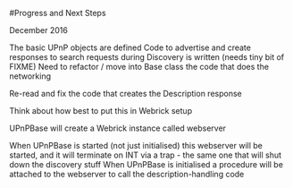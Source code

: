 #Progress and Next Steps

December 2016

The basic UPnP objects are defined
Code to advertise and create responses to search requests during Discovery is written (needs tiny bit of FIXME)
Need to refactor / move into Base class the code that does the networking

Re-read and fix the code that creates the Description response

Think about how best to put this in Webrick setup

UPnPBase will create a Webrick instance called webserver

When UPnPBase is started (not just initialised) this webserver will be started, and it will terminate on INT via a trap - the same one that will shut down the discovery stuff
When UPnPBase is initialised a procedure will be attached to the webserver to call the description-handling code


